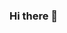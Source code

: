 ### Hi there 👋

<!--
**Tanujairam123/Tanujairam123** is a ✨ _special_ ✨ repository because its `README.md` (this file) appears on your GitHub profile.

Here are some ideas to get you started:

- 🔭 I’m currently working on Telegram channel
- 🌱 I’m currently learning Coading
- 👯 I’m looking to collaborate on Bot editor
- 🤔 I’m looking for help with Leech bots
- 💬 Ask me about ...
- 📫 How to reach me: ...
- 😄 Pronouns: ...
- ⚡ Fun fact: ...
-->
